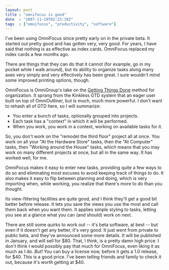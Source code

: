 ```yaml
---
layout: post
title : "omnifocus is good"
date  : "2007-11-19T02:23:39Z"
tags  : ["omnifocus", "productivity", "software"]
---
```

I've been using OmniFocus since pretty early on in the private beta.  It
started out pretty good and has gotten very, very good.  For years, I have said
that nothing is as effective as index cards.  OmniFocus replaced my index cards
a few months ago.

There are things that they can do that it cannot (for example, go in my pocket
while I walk around), but its ability to organize tasks along many axes very
simply and very effectively has been great.  I sure wouldn't mind some improved
printing options, though.

OmniFocus is OmniGroup's take on the [Getting Things
Done](http://en.wikipedia.org/wiki/Getting_Things_Done) method for
organization.  It sprang from the Kinkless GTD system that an eager user built
on top of OmniOutliner, but is much, much more powerful.  I don't want to
rehash all of GTD here, so I will summarize:

* You enter a bunch of tasks, optionally grouped into projects.
* Each task has a "context" in which it will be performed.
* When you work, you work in a context, working on available tasks for it.

So, you don't work on the "remodel the third floor" project all at once.  You
work on all your "At the Hardware Store" tasks, then the "At Computer" tasks,
then "Working around the House" tasks, which means that you may work on many
different projects at once, but all in the same way.  It has worked well, for
me.

OmniFocus makes it easy to enter new tasks, providing quite a few ways to do so
and eliminating most excuses to avoid keeping track of things to do.  It also
makes it easy to flip between planning and doing, which is very importing when,
while working, you realize that there's more to do than you thought.

Its view-filtering facilities are quite good, and I think they'll get a good
bit better before release.  It lets you save the views you use the most and
call them back when you want them.  It applies simple styling to tasks, letting
you see at a glance what you can (and should) work on next.

There are still some quirks to work out -- it's beta software, at best -- but
even if it doesn't get any better, it's very good.  It just went from private
to public beta, and they've announced some more details.  It will be published
in January, and will sell for $80.  That, I think, is a pretty damn high price.
I don't think I would possibly pay that much for OmniFocus, even liking it as
much as I do.  *But!*  You can buy a license now, before it gets a 1.0 release,
for $40.  This is a good price.  I've been telling friends and family to check
it out, because it's worth getting at $40.

